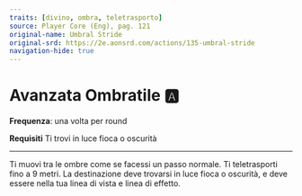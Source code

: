 ```yaml
---
traits: [divino, ombra, teletrasporto]
source: Player Core (Eng), pag. 121
original-name: Umbral Stride
original-srd: https://2e.aonsrd.com/actions/135-umbral-stride
navigation-hide: true
---
```


# Avanzata Ombratile :a:

**Frequenza**: una volta per round

**Requisiti** Ti trovi in luce fioca o oscurità

---

Ti muovi tra le ombre come se facessi un passo normale. Ti teletrasporti fino a
9 metri. La destinazione deve trovarsi in luce fioca o oscurità, e deve essere
nella tua linea di vista e linea di effetto.
